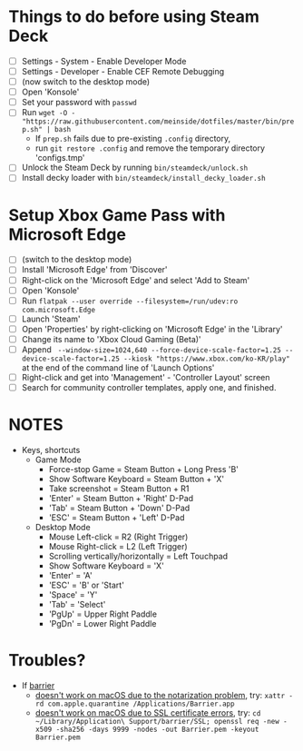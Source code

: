# Things to do before using Steam Deck

- [ ] Settings - System - Enable Developer Mode
- [ ] Settings - Developer - Enable CEF Remote Debugging
- [ ] (now switch to the desktop mode)
- [ ] Open 'Konsole'
- [ ] Set your password with `passwd`
- [ ] Run `wget -O - "https://raw.githubusercontent.com/meinside/dotfiles/master/bin/prep.sh" | bash`
  * If `prep.sh` fails due to pre-existing `.config` directory,
  * run `git restore .config` and remove the temporary directory 'configs.tmp'
- [ ] Unlock the Steam Deck by running `bin/steamdeck/unlock.sh`
- [ ] Install decky loader with `bin/steamdeck/install_decky_loader.sh`

# Setup Xbox Game Pass with Microsoft Edge

- [ ] (switch to the desktop mode)
- [ ] Install 'Microsoft Edge' from 'Discover'
- [ ] Right-click on the 'Microsoft Edge' and select 'Add to Steam'
- [ ] Open 'Konsole'
- [ ] Run `flatpak --user override --filesystem=/run/udev:ro com.microsoft.Edge`
- [ ] Launch 'Steam'
- [ ] Open 'Properties' by right-clicking on 'Microsoft Edge' in the 'Library'
- [ ] Change its name to 'Xbox Cloud Gaming (Beta)'
- [ ] Append ` --window-size=1024,640 --force-device-scale-factor=1.25 --device-scale-factor=1.25 --kiosk "https://www.xbox.com/ko-KR/play"` at the end of the command line of 'Launch Options'
- [ ] Right-click and get into 'Management' - 'Controller Layout' screen
- [ ] Search for community controller templates, apply one, and finished.

# NOTES

* Keys, shortcuts
  * Game Mode
    * Force-stop Game = Steam Button + Long Press 'B'
    * Show Software Keyboard = Steam Button + 'X'
    * Take screenshot = Steam Button + R1
    * 'Enter' = Steam Button + 'Right' D-Pad
    * 'Tab' = Steam Button + 'Down' D-Pad
    * 'ESC' = Steam Button + 'Left' D-Pad
  * Desktop Mode
    * Mouse Left-click = R2 (Right Trigger)
    * Mouse Right-click = L2 (Left Trigger)
    * Scrolling vertically/horizontally = Left Touchpad
    * Show Software Keyboard = 'X'
    * 'Enter' = 'A'
    * 'ESC' = 'B' or 'Start'
    * 'Space' = 'Y'
    * 'Tab' = 'Select'
    * 'PgUp' = Upper Right Paddle
    * 'PgDn' = Lower Right Paddle

# Troubles?

* If [barrier](https://github.com/debauchee/barrier)
  * [doesn't work on macOS due to the notarization problem](https://github.com/debauchee/barrier/issues/602), try: `xattr -rd com.apple.quarantine /Applications/Barrier.app`
  * [doesn't work on macOS due to SSL certificate errors](https://github.com/debauchee/barrier/issues/1609), try: `cd ~/Library/Application\ Support/barrier/SSL; openssl req -new -x509 -sha256 -days 9999 -nodes -out Barrier.pem -keyout Barrier.pem`

